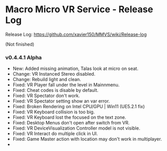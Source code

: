 # Macro Micro VR Service - Release Log
Release Log: https://github.com/xavier150/MMVS/wiki/Release-log

(Not finished)
###  v0.4.4.1 Alpha

- New: Added missing animation, Talas look at micro on seat.
- Change: VR Instanced Stereo disabled.
- Change: Rebuild light and clean.
- Fixed: VR Player fall under the level in Mainnmenu.
- Fixed: Cheat codes is disable by default.
- Fixed: VR Spectator don't work.
- Fixed: VR Spectator setting show an var error.
- Fixed: Broken Rendering on Intel CPU/GPU | Win11 (UE5.2.1 fix)
- Fixed: VR Keyboard collision is too big.
- Fixed: VR Keyboard lost the focused on the text zone.
- Fixed: Desktop Menus don't open after switch from VR.
- Fixed: VR DeviceVisualization Controller model is not visible.
- Fixed: VR Interact do multiple click in UI.
- Fixed: Game Master action with location may don't work in multiplayer.
- 

